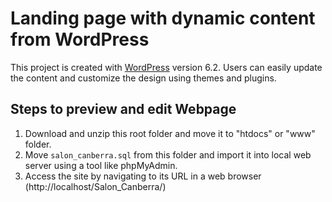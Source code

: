 # Landing page with dynamic content from WordPress

This project is created with [WordPress](https://wordpress.org/) version 6.2. Users can easily update the content and customize the design using themes and plugins.


## Steps to preview and edit Webpage

1. Download and unzip this root folder and move it to "htdocs" or "www" folder.
2. Move `salon_canberra.sql` from this folder and import it into local web server using a tool like phpMyAdmin.
3. Access the site by navigating to its URL in a web browser (http://localhost/Salon_Canberra/)